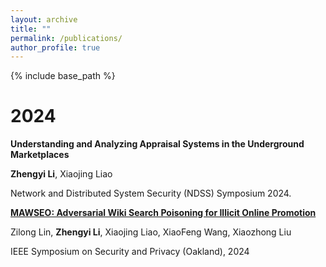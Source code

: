 ```yaml
---
layout: archive
title: ""
permalink: /publications/
author_profile: true
---
```


{% include base_path %}

2024
======
**Understanding and Analyzing Appraisal Systems in the Underground Marketplaces**

**Zhengyi Li**, Xiaojing Liao

Network and Distributed System Security (NDSS) Symposium 2024.

​**[MAWSEO: Adversarial Wiki Search Poisoning for Illicit Online Promotion](https://www.xiaojingliao.com/uploads/9/7/0/2/97024238/lin2024mawseo.pdf)**

Zilong Lin, **Zhengyi Li**, Xiaojing Liao, XiaoFeng Wang, Xiaozhong Liu

IEEE Symposium on Security and Privacy (Oakland), 2024